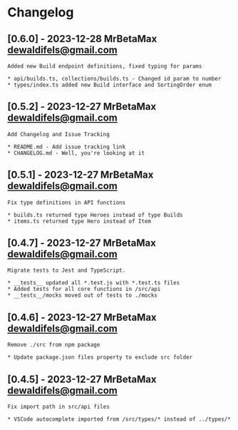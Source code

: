 # Changelog

## [0.6.0] - 2023-12-28 MrBetaMax <dewaldifels@gmail.com>

    Added new Build endpoint definitions, fixed typing for params

    * api/builds.ts, collections/builds.ts - Changed id param to number
    * types/index.ts added new Build interface and SortingOrder enum

## [0.5.2] - 2023-12-27 MrBetaMax <dewaldifels@gmail.com>

    Add Changelog and Issue Tracking

    * README.md - Add issue tracking link
    * CHANGELOG.md - Well, you're looking at it

## [0.5.1] - 2023-12-27 MrBetaMax <dewaldifels@gmail.com>

    Fix type definitions in API functions

    * builds.ts returned type Heroes instead of type Builds
    * items.ts returned type Hero instead of Item

## [0.4.7] - 2023-12-27 MrBetaMax <dewaldifels@gmail.com>

    Migrate tests to Jest and TypeScript.

    * __tests__ updated all *.test.js with *.test.ts files
    * Added tests for all core functions in /src/api
    * __tests__/mocks moved out of tests to ./mocks

## [0.4.6] - 2023-12-27 MrBetaMax <dewaldifels@gmail.com>

    Remove ./src from npm package

    * Update package.json files property to exclude src folder

## [0.4.5] - 2023-12-27 MrBetaMax <dewaldifels@gmail.com>

    Fix import path in src/api files

    * VSCode autocomplete imported from /src/types/* instead of ../types/*

